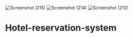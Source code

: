 ![Screenshot (215)](https://github.com/Bhupendrakr12/Hotel-reservation-system/assets/136799847/11d1d009-0772-48fa-a811-88921c0c0721)
![Screenshot (214)](https://github.com/Bhupendrakr12/Hotel-reservation-system/assets/136799847/d46f1a67-d61d-4868-9c3a-4806fafe27f9)
![Screenshot (213)](https://github.com/Bhupendrakr12/Hotel-reservation-system/assets/136799847/cb262724-03c0-490d-9e9f-8c9d7a522a96)
# Hotel-reservation-system
